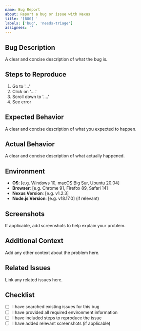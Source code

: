 ```yaml
---
name: Bug Report
about: Report a bug or issue with Nexus
title: '[BUG] '
labels: ['bug', 'needs-triage']
assignees: ''
---
```


## Bug Description
A clear and concise description of what the bug is.

## Steps to Reproduce
1. Go to '...'
2. Click on '....'
3. Scroll down to '....'
4. See error

## Expected Behavior
A clear and concise description of what you expected to happen.

## Actual Behavior
A clear and concise description of what actually happened.

## Environment
- **OS**: [e.g. Windows 10, macOS Big Sur, Ubuntu 20.04]
- **Browser**: [e.g. Chrome 91, Firefox 89, Safari 14]
- **Nexus Version**: [e.g. v1.2.3]
- **Node.js Version**: [e.g. v18.17.0] (if relevant)

## Screenshots
If applicable, add screenshots to help explain your problem.

## Additional Context
Add any other context about the problem here.

## Related Issues
Link any related issues here.

## Checklist
- [ ] I have searched existing issues for this bug
- [ ] I have provided all required environment information
- [ ] I have included steps to reproduce the issue
- [ ] I have added relevant screenshots (if applicable)